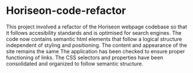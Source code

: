 # Horiseon-code-refactor
This project involved a refactor of the Horiseon webpage codebase so that it follows accesibility standards and is optimised for search engines.
The code now contains semantic html elements that follow a logical structure independent of styling and positioning.
The content and appearance of the site remains the same
The application has been checked to ensure proper functioning of links.
The CSS selectors and properties have been consolidated and organized to follow semantic structure.



